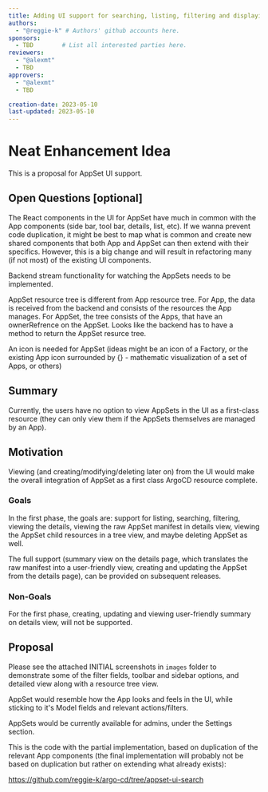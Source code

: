 ```yaml
---
title: Adding UI support for searching, listing, filtering and displaying details of AppSets
authors:
  - "@reggie-k" # Authors' github accounts here.
sponsors:
  - TBD        # List all interested parties here.
reviewers:
  - "@alexmt"
  - TBD
approvers:
  - "@alexmt"
  - TBD

creation-date: 2023-05-10
last-updated: 2023-05-10
---
```


# Neat Enhancement Idea

This is a proposal for AppSet UI support.


## Open Questions [optional]

The React components in the UI for AppSet have much in common with the App components (side bar, tool bar, details, list, etc).
If we wanna prevent code duplication, it might be best to map what is common and create new shared components that both App and AppSet can then extend with their specifics.
However, this is a big change and will result in refactoring many (if not most) of the existing UI components.

Backend stream functionality for watching the AppSets needs to be implemented.

AppSet resource tree is different from App resource tree. 
For App, the data is received from the backend and consists of the resources the App manages.
For AppSet, the tree consists of the Apps, that have an ownerRefrence on the AppSet.
Looks like the backend has to have a method to return the AppSet resurce tree. 

An icon is needed for AppSet (ideas might be an icon of a Factory, or the existing App icon surrounded by {} - mathematic visualization of a set of Apps, or others)
## Summary

Currently, the users have no option to view AppSets in the UI as a first-class resource (they can only view them if the AppSets themselves are managed by an App).


## Motivation

Viewing (and creating/modifying/deleting later on) from the UI would make the overall integration of AppSet as a first class ArgoCD resource complete.

### Goals

In the first phase, the goals are: support for listing, searching, filtering, viewing the details, viewing the raw AppSet manifest in details view, viewing the AppSet child resources in a tree view, and maybe deleting AppSet as well.

The full support (summary view on the details page, which translates the raw manifest into a user-friendly view, creating and updating the AppSet from the details page), can be provided on subsequent releases.

### Non-Goals

For the first phase, creating, updating and viewing user-friendly summary on details view, will not be supported.

## Proposal

Please see the attached INITIAL screenshots in ``` images ``` folder to demonstrate some of the filter fields, toolbar and sidebar options, and detailed view along with a resource tree view.

AppSet would resemble how the App looks and feels in the UI, while sticking to it's Model fields and relevant actions/filters.

AppSets would be currently available for admins, under the Settings section.

This is the code with the partial implementation, based on duplication of the relevant App components (the final implementation will probably not be based on duplication but rather on extending what already exists):

https://github.com/reggie-k/argo-cd/tree/appset-ui-search


